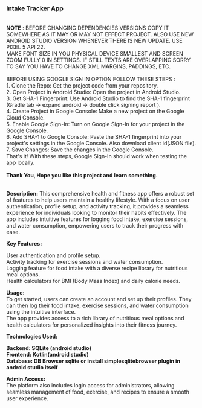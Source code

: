 <h3>Intake Tracker App</h3><br>
<b>NOTE</b> : BEFORE CHANGING DEPENDENCIES VERSIONS COPY IT SOMEWHERE AS IT MAY OR MAY NOT EFFECT PROJECT. ALSO USE NEW ANDROID STUDIO VERSION WHENEVER THERE IS NEW UPDATE. USE PIXEL 5 API 22.<br>
MAKE FONT SIZE IN YOU PHYSICAL DEVICE SMALLEST AND SCREEN ZOOM FULLY 0 IN SETTINGS. IF STILL TEXTS ARE OVERLAPPING SORRY TO SAY YOU HAVE TO CHANGE XML MARGINS, PADDINGS, ETC.<br><br>
BEFORE USING GOOGLE SIGN IN OPTION FOLLOW THESE STEPS :<br>
1. Clone the Repo: Get the project code from your repository.<br>
2. Open Project in Android Studio: Open the project in Android Studio.<br>
3. Get SHA-1 Fingerprint: Use Android Studio to find the SHA-1 fingerprint (Gradle tab -> expand android -> double click signing report ).<br>
4. Create Project in Google Console: Make a new project on the Google Cloud Console.<br>
5. Enable Google Sign-In: Turn on Google Sign-In for your project in the Google Console.<br>
6. Add SHA-1 to Google Console: Paste the SHA-1 fingerprint into your project's settings in the Google Console. Also download client id(JSON file).<br>
7. Save Changes: Save the changes in the Google Console.<br>
That's it! With these steps, Google Sign-In should work when testing the app locally.<br><br>
<b>Thank You, Hope you like this project and learn something.</b></h2></br><br>

<b>Description:</b>
This comprehensive health and fitness app offers a robust set of features to help users maintain a healthy lifestyle. With a focus on user authentication, profile setup, and activity tracking,
it provides a seamless experience for individuals looking to monitor their habits effectively. The app includes intuitive features for logging food intake, exercise sessions, and water consumption,
empowering users to track their progress with ease.

<b>Key Features:</b><br>

User authentication and profile setup.<br>
Activity tracking for exercise sessions and water consumption.<br>
Logging feature for food intake with a diverse recipe library for nutritious meal options.<br>
Health calculators for BMI (Body Mass Index) and daily calorie needs.<br>

<b>Usage:</b><br>
To get started, users can create an account and set up their profiles. They can then log their food intake, exercise sessions, and water consumption using the intuitive interface.<br>
The app provides access to a rich library of nutritious meal options and health calculators for personalized insights into their fitness journey.<br>

<b>Technologies Used:<br>

Backend: SQLite (android studio)<br>
Frontend: Kotlin(android studio)<br>
Database: DB Browser sqlite or install simplesqlitebrowser plugin in android studio itself</b><br>

<b>Admin Access:</b><br>
The platform also includes login access for administrators, allowing seamless management of food, exercise, and recipes to ensure a smooth user experience.
